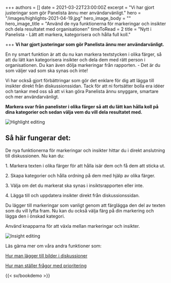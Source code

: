 +++
authors = []
date = 2021-03-22T23:00:00Z
excerpt = "Vi har gjort justeringar som gör Panelista ännu mer användarvänligt."
hero = "/images/highlights-2021-04-19.jpg"
hero_image_body = ""
hero_image_title = "Använd de nya funktionerna för markeringar och insikter och dela resultatet med organisationen"
timeToRead = 2
title = "Nytt i Panelista - Lätt att markera, kategorisera och hålla full koll."

+++
**Vi har gjort justeringar som gör Panelista ännu mer användarvänligt.**

En ny smart funktion är att du nu kan markera textstycken i olika färger, så att du lätt kan kategorisera insikter och dela dem med rätt person i organisationen. Du kan även dölja markeringar från rapporten. - Det är du som väljer vad som ska synas och inte!

Vi har också gjort förbättringar som gör det enklare för dig att lägga till insikter direkt från diskussionssidan. Tack för att ni fortsätter bolla era idéer och tankar med oss så att vi kan göra Panelista ännu snyggare, smartare och mer användarvänligt.

**Markera svar från panelister i olika färger så att du lätt kan hålla koll på dina kategorier och sedan välja vem du vill dela resultatet med.**

<div class="Image__Small"> <img src="/images/2021-03-23-15-52-10-2021-03-23.gif" alt="Highlight editing" /> </div>

## **Så här fungerar det:**

De nya funktionerna för markeringar och insikter hittar du i direkt anslutning till diskussionen. Nu kan du:

1\. Markera texten i olika färger för att hålla isär dem och få dem att sticka ut.

2\. Skapa kategorier och hålla ordning på dem med hjälp av olika färger.

3\. Välja om det du markerat ska synas i insiktsrapporten eller inte.

4\. Lägga till och uppdatera insikter direkt från diskussionssidan.

Du lägger till markeringar som vanligt genom att färglägga den del av texten som du vill lyfta fram. Nu kan du också välja färg på din markering och lägga den i önskad kategori.

Använd knapparna för att växla mellan markeringar och insikter.

<div class="Image__Small"> <img src="/images/2021-03-23-15-55-00-2021-03-23.gif" alt="Insight editing" /> </div>

Läs gärna mer om våra andra funktioner som:

[Hur man lägger till bilder i diskussioner](https://articles.panelista.com/sv/ny-funktion-i-panelista-svara-med-bild/)

[Hur man ställer frågor med prioritering](https://articles.panelista.com/sv/nu-lanserar-vi-stod-for-prioriteringar-i-panelista/)

{{< sv/bookdemo >}}